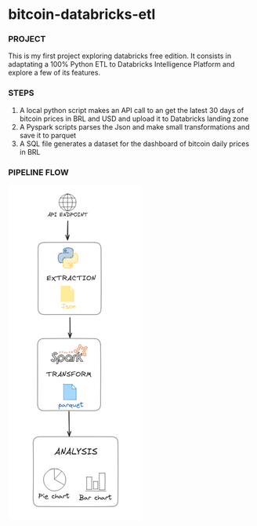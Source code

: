 # bitcoin-databricks-etl

### PROJECT
This is my first project exploring databricks free edition. It consists in adaptating a 100% Python ETL to Databricks Intelligence Platform and explore a few of its features.

### STEPS
1. A local python script makes an API call to an get the latest 30 days of bitcoin prices in BRL and USD and upload it to Databricks landing zone
2. A Pyspark scripts parses the Json and make small transformations and save it to parquet
3. A SQL file generates a dataset for the dashboard of bitcoin daily prices in BRL 

### PIPELINE FLOW
![](workflow.png)
